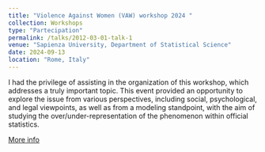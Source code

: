 ```yaml
---
title: "Violence Against Women (VAW) workshop 2024 "
collection: Workshops
type: "Partecipation"
permalink: /talks/2012-03-01-talk-1
venue: "Sapienza University, Department of Statistical Science"
date: 2024-09-13
location: "Rome, Italy"
---
```


I had the privilege of assisting in the organization of this workshop, which addresses a truly important topic. This event provided an opportunity to explore the issue from various perspectives, including social, psychological, and legal viewpoints, as well as from a modeling standpoint, with the aim of studying the over/under-representation of the phenomenon within official statistics.

[More info](https://www.dss.uniroma1.it/it/progetti/vaw)